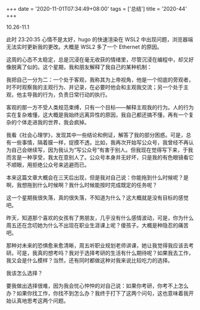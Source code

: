 +++
date = '2020-11-01T07:34:49+08:00'
tags = ['总结']
title = '2020-44'
+++

10.26-11.1

此时 23:20:35 心情不是太好，hugo 的快速渲染在 WSL2 中出现问题，浏览器端无法实时更新我的更改。大概是 WSL2 多了一个 Ethernet 的原因。

这周的心态不太稳定，总是沉浸在毫无收获的情绪里，尽管沉浸在编程中，却又好像脱离了似的。这个星期，我和朋友解释了我自己的某种机制：

我把自己一分为二：一个处于客观，我称其为上帝视角，他是一个彻底的旁观者，时不时观察我的主观行为、并记录，在必要时他会和主观我交流；另一个处于主观，他主导我的行为，负责日常行动的执行。

客观的那一方不受人类规范束缚，只有一个目标——解释主观我的行为。人的行为实在复杂难懂，这大概是我始终远离异性的原因，我自己都还搞不懂，再有一个复杂的个体走进我的世界，我会疯掉。

我看《社会心理学》，发现其中一些结论和例证，解答了我的部分困惑。可是，总有一些事情，隔着膜一样，捉摸不透。比如，我再次开始写公众号，我曾经不再认为自己会继续写，因为我认为“写公众号”有害于别人。但我现在觉得写下来，于我而言是一种享受，我太在意别人了。公众号本身并无好坏，只是我的有色眼镜看它不顺眼，用拒绝公众号来逃避而已。

本来这篇文章大概会在三天后出现，但是我对自己说：你能拖到什么时候呢？是啊，我想拖到什么时候啊？我什么时候能按时完成既定的任务呢？

这一个星期我很失落，真的很失落，不知道为什么？这大概就是没有目标的感觉吧。

昨天，知道那个喜欢的女孩有了男朋友，几乎没有什么感情波动，可是，你为什么周五还在念叨她为什么不出现在职业生涯课上呢？傻孩子。大概是种隐忍的痛苦吧。

那种对未来的恐惧愈来愈清晰，周五听职业规划老师讲课，她让我觉得我应该去考研。可是，我真的想考吗？我对于选择考研的生活有什么期待呢？如果我去工作，我又会是什么模样？当然，还有同时都做这种对我来说比较吃力的选择。

我该怎么选择？

要我做出选择很难，因为我会忧心忡忡的对自己说：如果你考研，你考不上怎么办？如果你找工作，你找不到怎么办？我终于打下了这两个问句，这也意味着我开始认真地思考这两个问题。
